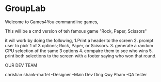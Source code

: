 # GroupLab

Welcome to Games4You commandline games,

This will be a cmd version of teh famous game "Rock, Paper, Scissors"

it will work by doing the following,
1.Print a header to the screen
2. prompt user to pick 1 of 3 options; Rock, Paper, or Scissors.
3. generate a random CPU selection of the same 3 options
4. compaire them to see who wins
5. print both selections to the screen with a footer saying who won that round.


OUR DEV TEAM

christian shank-martel
-Designer
-Main Dev
Ding Quy Pham
-QA tester
